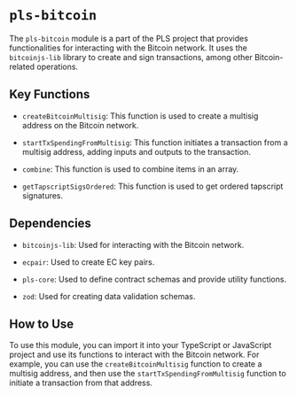 # `pls-bitcoin`

The `pls-bitcoin` module is a part of the PLS project that provides functionalities for interacting with the Bitcoin network. It uses the `bitcoinjs-lib` library to create and sign transactions, among other Bitcoin-related operations.

## Key Functions

- `createBitcoinMultisig`: This function is used to create a multisig address on the Bitcoin network.

- `startTxSpendingFromMultisig`: This function initiates a transaction from a multisig address, adding inputs and outputs to the transaction.

- `combine`: This function is used to combine items in an array.

- `getTapscriptSigsOrdered`: This function is used to get ordered tapscript signatures.

## Dependencies

- `bitcoinjs-lib`: Used for interacting with the Bitcoin network.

- `ecpair`: Used to create EC key pairs.

- `pls-core`: Used to define contract schemas and provide utility functions.

- `zod`: Used for creating data validation schemas.

## How to Use

To use this module, you can import it into your TypeScript or JavaScript project and use its functions to interact with the Bitcoin network. For example, you can use the `createBitcoinMultisig` function to create a multisig address, and then use the `startTxSpendingFromMultisig` function to initiate a transaction from that address.